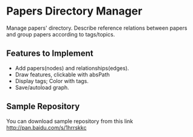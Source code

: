 Papers Directory Manager
============
Manage papers' directory. Describe reference relations between papers and group papers according to tags/topics. 
## Features to Implement
- Add papers(nodes) and relationships(edges).
- Draw features, clickable with absPath
- Display tags; Color with tags.
- Save/autoload graph.
## Sample Repository
You can download sample repository from this link
http://pan.baidu.com/s/1hrrskkc
